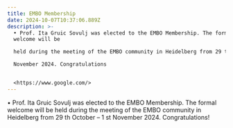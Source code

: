 ```yaml
---
title: EMBO Membership
date: 2024-10-07T10:37:06.889Z
description: >-
  • Prof. Ita Gruic Sovulj was elected to the EMBO Membership. The formal
  welcome will be

  held during the meeting of the EMBO community in Heidelberg from 29 th October – 1 st

  November 2024. Congratulations


  <https://www.google.com/>
---
```

• Prof. Ita Gruic Sovulj was elected to the EMBO Membership. The formal welcome will be
held during the meeting of the EMBO community in Heidelberg from 29 th October – 1 st
November 2024. Congratulations!
